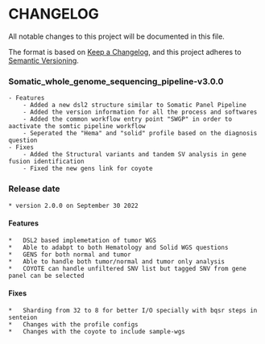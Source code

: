 # CHANGELOG
All notable changes to this project will be documented in this file.

The format is based on [Keep a Changelog](https://keepachangelog.com/en/1.0.0/),
and this project adheres to [Semantic Versioning](https://semver.org/spec/v2.0.0.html).



### Somatic_whole_genome_sequencing_pipeline-v3.0.0
	- Features
		- Added a new dsl2 structure similar to Somatic Panel Pipeline
		- Added the version information for all the process and softwares 
		- Added the common workflow entry point "SWGP" in order to aactivate the somtic pipeline workflow
		- Seperated the "Hema" and "solid" profile based on the diagnosis question
	- Fixes
		- Added the Structural variants and tandem SV analysis in gene fusion identification
		- Fixed the new gens link for coyote


### Release date 
	* version 2.0.0 on September 30 2022

#### Features
	*	DSL2 based implemetation of tumor WGS
	*	Able to adabpt to both Hematology and Solid WGS questions
	* 	GENS for both normal and tumor
	* 	Able to handle both tumor/normal and tumor only analysis
	* 	COYOTE can handle unfiltered SNV list but tagged SNV from gene panel can be selected
	
	
#### Fixes
	* 	Sharding from 32 to 8 for better I/O specially with bqsr steps in senteion
	* 	Changes with the profile configs
	* 	Changes with the coyote to include sample-wgs
